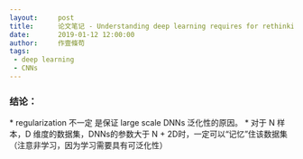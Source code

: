 ```yaml
---
layout:     post
title:      论文笔记 - Understanding deep learning requires for rethinking generalization
date:       2019-01-12 12:00:00
author:     作壹條苟
tags:
 - deep learning
 - CNNs
---
```



<h3>结论：</h3>
* regularization 不一定 是保证 large scale DNNs 泛化性的原因。
* 对于 N 样本，D 维度的数据集，DNNs的参数大于 N + 2D时，一定可以“记忆”住该数据集（注意非学习，因为学习需要具有可泛化性）

